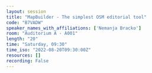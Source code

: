 ```yaml
---
layout: session
title: "MapBuilder - The simplest OSM editorial tool"
code: "B7VADW"
speaker_names_with_affiliations: ['Nemanja Bracko']
room: "Auditorium A - A001"
length: "20"
time: "Saturday, 09:30"
time_iso: "2022-08-20T09:30:00Z"
resources: []
recording: False
---
```


